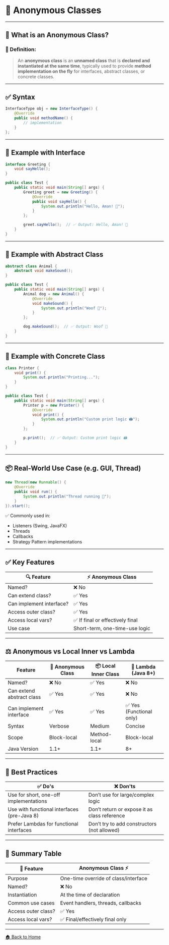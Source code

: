 # 🐣 Anonymous Classes

---

## 🧠 What is an Anonymous Class?

### 📌 Definition:

> An **anonymous class** is an **unnamed class** that is **declared and instantiated at the same time**, typically used to provide **method implementation on the fly** for interfaces, abstract classes, or concrete classes.

---

## ✅ Syntax

```java
InterfaceType obj = new InterfaceType() {
    @Override
    public void methodName() {
        // implementation
    }
};
```

---

## 🧪 Example with Interface

```java
interface Greeting {
    void sayHello();
}

public class Test {
    public static void main(String[] args) {
        Greeting greet = new Greeting() {
            @Override
            public void sayHello() {
                System.out.println("Hello, Aman! 👋");
            }
        };

        greet.sayHello();  // ✅ Output: Hello, Aman! 👋
    }
}
```

---

## 🧪 Example with Abstract Class

```java
abstract class Animal {
    abstract void makeSound();
}

public class Test {
    public static void main(String[] args) {
        Animal dog = new Animal() {
            @Override
            void makeSound() {
                System.out.println("Woof 🐶");
            }
        };

        dog.makeSound();  // ✅ Output: Woof 🐶
    }
}
```

---

## 🧪 Example with Concrete Class

```java
class Printer {
    void print() {
        System.out.println("Printing...");
    }
}

public class Test {
    public static void main(String[] args) {
        Printer p = new Printer() {
            @Override
            void print() {
                System.out.println("Custom print logic 🖨️");
            }
        };

        p.print();  // ✅ Output: Custom print logic 🖨️
    }
}
```

---

## 📦 Real-World Use Case (e.g. GUI, Thread)

```java
new Thread(new Runnable() {
    @Override
    public void run() {
        System.out.println("Thread running 🧵");
    }
}).start();
```

✅ Commonly used in:

* Listeners (Swing, JavaFX)
* Threads
* Callbacks
* Strategy Pattern implementations

---

## ✅ Key Features

| 🔍 Feature               | ⚡ Anonymous Class               |
| ------------------------ | ------------------------------- |
| Named?                   | ❌ No                            |
| Can extend class?        | ✅ Yes                           |
| Can implement interface? | ✅ Yes                           |
| Access outer class?      | ✅ Yes                           |
| Access local vars?       | ✅ If final or effectively final |
| Use case                 | Short-term, one-time-use logic  |

---

## ⚖️ Anonymous vs Local Inner vs Lambda

| Feature                   | 🧩 Anonymous Class | 📦 Local Inner Class | 🧠 Lambda (Java 8+)     |
| ------------------------- | ------------------ | -------------------- | ----------------------- |
| Named?                    | ❌ No               | ✅ Yes                | ❌ No                    |
| Can extend abstract class | ✅ Yes              | ✅ Yes                | ❌ No                    |
| Can implement interface   | ✅ Yes              | ✅ Yes                | ✅ Yes (Functional only) |
| Syntax                    | Verbose            | Medium               | Concise                 |
| Scope                     | Block-local        | Method-local         | Block-local             |
| Java Version              | 1.1+               | 1.1+                 | 8+                      |

---

## 🧼 Best Practices

| ✅ Do's                                      | ❌ Don'ts                                     |
| ------------------------------------------- | -------------------------------------------- |
| Use for short, one-off implementations      | Don’t use for large/complex logic            |
| Use with functional interfaces (pre-Java 8) | Don’t return or expose it as class reference |
| Prefer Lambdas for functional interfaces    | Don’t try to add constructors (not allowed)  |

---

## 🏁 Summary Table

| 📌 Feature          | Anonymous Class ⚡                    |
| ------------------- | ------------------------------------ |
| Purpose             | One-time override of class/interface |
| Named?              | ❌ No                                 |
| Instantiation       | At the time of declaration           |
| Common use cases    | Event handlers, threads, callbacks   |
| Access outer class? | ✅ Yes                                |
| Access local vars?  | ✅ Final/effectively final only       |

---

[🏠 Back to Home](../..)